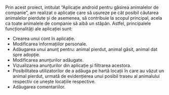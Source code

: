 Prin acest proiect, intitulat “Aplicație android pentru găsirea 
animalelor de companie”, am realizat o aplicație care să ușureze pe cât posibil 
căutarea animalelor pierdute și de asemenea, să contribuie la scopul principal, acela 
ca toate animalele de companie să aibă un stăpân. Astfel, principalele funcționalități 
ale aplicației sunt:
 - Crearea unui cont în aplicație.
 - Modificarea informațiilor personale.
 - Adăugarea unui anunț pentru: animal pierdut, animal găsit, animal dat spre adopție.
 - Modificarea anunțurilor adăugate.
 - Vizualizarea anunțurilor din aplicație și filtrarea acestora.
 - Posibilitatea utilizatorilor de a adăuga pe hartă locații în care au văzut un animal pierdut, urmată de evidențierea unui posibil traseu al animalului respectiv ce unește locațiile respective.
 - Adăugarea comentariilor.
